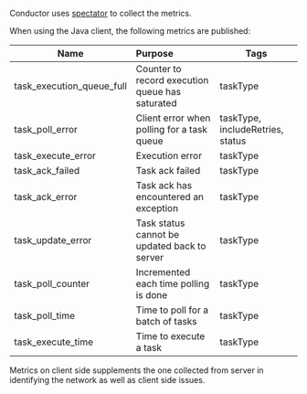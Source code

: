 Conductor uses [spectator][1] to collect the metrics.

When using the Java client, the following metrics are published:

| Name        | Purpose           | Tags  |
| ------------- |:-------------| -----|
| task_execution_queue_full | Counter to record execution queue has saturated | taskType|
| task_poll_error | Client error when polling for a task queue | taskType, includeRetries, status |
| task_execute_error | Execution error | taskType|
| task_ack_failed | Task ack failed | taskType |
| task_ack_error | Task ack has encountered an exception | taskType |
| task_update_error | Task status cannot be updated back to server  | taskType |
| task_poll_counter | Incremented each time polling is done  | taskType |
| task_poll_time | Time to poll for a batch of tasks | taskType |
| task_execute_time | Time to execute a task  | taskType |

Metrics on client side supplements the one collected from server in identifying the network as well as client side issues.

[1]: https://github.com/Netflix/spectator